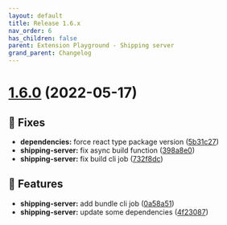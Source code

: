 ```yaml
---
layout: default
title: Release 1.6.x
nav_order: 6
has_children: false
parent: Extension Playground - Shipping server
grand_parent: Changelog
---
```


# [1.6.0](https://github.com/lumapps/lumapps-extensions-shipping-server/compare/v1.5.0...v1.6.0) (2022-05-17)


## 🐛 Fixes

* **dependencies:** force react type package version ([5b31c27](https://github.com/lumapps/lumapps-extensions-shipping-server/commit/5b31c27725051e52842c30780b3106c464e137f3))
* **shipping-server:** fix async build function ([398a8e0](https://github.com/lumapps/lumapps-extensions-shipping-server/commit/398a8e0215b04da89d2daf34e0fcb68f04785ee0))
* **shipping-server:** fix build cli job ([732f8dc](https://github.com/lumapps/lumapps-extensions-shipping-server/commit/732f8dcd2db057b2b13c8f3d3068f4c466e90845))


## 🚀 Features

* **shipping-server:** add bundle cli job ([0a58a51](https://github.com/lumapps/lumapps-extensions-shipping-server/commit/0a58a5173abfe65b30508b3ead68ae439e3cd298))
* **shipping-server:** update some dependencies ([4f23087](https://github.com/lumapps/lumapps-extensions-shipping-server/commit/4f23087f7dbeba4d42339ed983d253e8daf99e17))